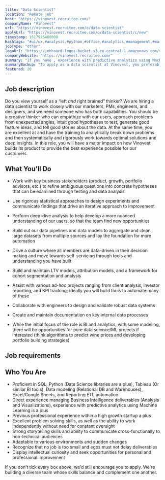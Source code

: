 ```yaml
---
title: "Data Scientist"
location: "Remote job"
host: "https://vinovest.recruitee.com/"
companyName: "Vinovest"
url: "https://vinovest.recruitee.com/o/data-scientist"
applyUrl: "https://vinovest.recruitee.com/o/data-scientist/c/new"
timestamp: 1617926400000
hashtags: "#ui/ux,#analysis,#python,#office,#analytics,#management,#marketing,#optimization"
jobType: "other"
logoUrl: "https://jobboard-logos-bucket.s3.eu-central-1.amazonaws.com/vinovest"
companyWebsite: "https://vinovest.recruitee.com/"
summary: "If you have , experience with predictive analytics using Machine Learning is a plus, Vinovest is looking for someone with your knowledge."
summaryBackup: "To apply as a data scientist at Vinovest, you preferably need to have some knowledge of: #ui/ux, #analysis, #python."
featured: 20
---
```


## Job description

Do you view yourself as a “left _and_ right brained” thinker? We are hiring a data scientist to work closely with our marketers, PMs, engineers, and designers, and we need someone who has both capabilities. You should be a creative thinker who can empathize with our users, approach problems from unexpected angles, intuit good hypotheses to test, generate good feature ideas, and tell good stories about the data. At the same time, you are excellent at and have the training to analytically break down problems and then systematically and rigorously work towards optimal solutions and deep insights. In this role, you will have a major impact on how Vinovest builds its product to provide the best experience possible for our customers.

## What You’ll Do

*   Work with key business stakeholders (product, growth, portfolio advisors, etc.) to refine ambiguous questions into concrete hypotheses that can be examined through testing and data analysis
*   Use rigorous statistical approaches to design experiments and communicate findings that drive an iterative approach to improvement
*   Perform deep-dive analysis to help develop a more nuanced understanding of our users, so that the team find new opportunities
*   Build out our data pipelines and data models to aggregate and clean large datasets from multiple sources and lay the foundation for more automation
*   Drive a culture where all members are data-driven in their decision making and move towards self-servicing through tools and understanding you have built

*   Build and maintain LTV models, attribution models, and a framework for cohort segmentation and analysis
*   Assist with various ad-hoc projects ranging from client analysis, investor reporting, and KPI tracking; ideally you will build tools to automate many of these
*   Collaborate with engineers to design and validate robust data systems
*   Create and maintain documentation on key internal data processes
*   While the initial focus of the role is BI and analytics, with some modeling, there will be opportunities for pure data science/ML projects if interested (think algorithms to predict wine prices and developing portfolio building strategies)

## Job requirements

## Who You Are

*   Proficient in SQL, Python (Data Science libraries are a plus), Tableau (Or similar BI tools), Data modeling (Relational DB and Warehouses), Excel/Google Sheets, and Reporting ETL automation
*   Direct experience managing Business Intelligence deliverables (Analysis and Visualizations), experience with predictive analytics using Machine Learning is a plus
*   Previous professional experience within a high growth startup a plus
*   Excellent problem solving skills, as well as the ability to work independently without need for constant oversight
*   Strong storytelling skills and ability to communicate cross-functionally to non-technical audiences
*   Adaptable to various environments and sudden changes
*   Recognize that no job is too small and egos must not delay deliverables
*   Display intellectual curiosity and seek opportunities for personal and professional improvement

If you don't tick every box above, we'd still encourage you to apply. We're building a diverse team whose skills balance and complement one another.
